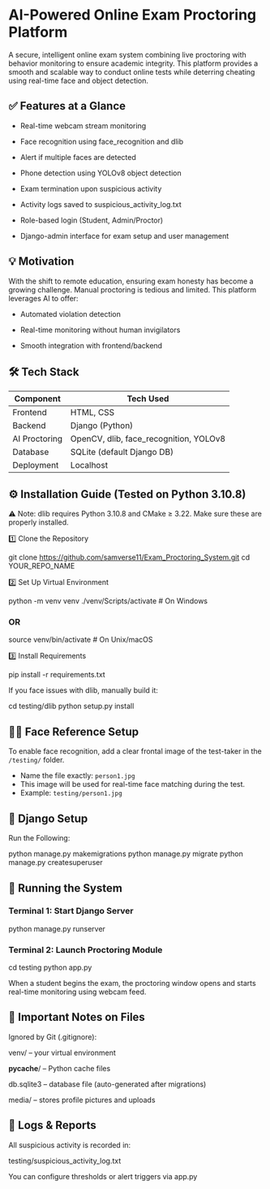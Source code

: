 # AI-Powered Online Exam Proctoring Platform

A secure, intelligent online exam system combining live proctoring with behavior monitoring to ensure academic integrity. This platform provides a smooth and scalable way to conduct online tests while deterring cheating using real-time face and object detection.

## ✅ Features at a Glance

- Real-time webcam stream monitoring

- Face recognition using face_recognition and dlib

- Alert if multiple faces are detected

- Phone detection using YOLOv8 object detection

- Exam termination upon suspicious activity

- Activity logs saved to suspicious_activity_log.txt

- Role-based login (Student, Admin/Proctor)

- Django-admin interface for exam setup and user management

## 💡 Motivation

With the shift to remote education, ensuring exam honesty has become a growing challenge. Manual proctoring is tedious and limited. This platform leverages AI to offer:

- Automated violation detection

- Real-time monitoring without human invigilators

- Smooth integration with frontend/backend

## 🛠 Tech Stack


|  Component        | Tech Used                                      |
|---------------------|--------------------------------------------------|
|  Frontend         | HTML, CSS                                        |
|  Backend          | Django (Python)                                  |
|  AI Proctoring    | OpenCV, dlib, face_recognition, YOLOv8           |
|  Database         | SQLite (default Django DB)                       |
|  Deployment       | Localhost                                        |


## ⚙️ Installation Guide (Tested on Python 3.10.8)

⚠️ Note: dlib requires Python 3.10.8 and CMake ≥ 3.22. Make sure these are properly installed.

1️⃣ Clone the Repository

git clone https://github.com/samverse11/Exam_Proctoring_System.git
cd YOUR_REPO_NAME

2️⃣ Set Up Virtual Environment

python -m venv venv
./venv/Scripts/activate    # On Windows
### OR
source venv/bin/activate  # On Unix/macOS

3️⃣ Install Requirements

pip install -r requirements.txt

If you face issues with dlib, manually build it:

cd testing/dlib
python setup.py install

## 🧍‍♂️ Face Reference Setup

To enable face recognition, add a clear frontal image of the test-taker in the `/testing/` folder.

- Name the file exactly: `person1.jpg`
- This image will be used for real-time face matching during the test.
- Example: `testing/person1.jpg`

## 🧪 Django Setup

Run the Following:

python manage.py makemigrations
python manage.py migrate
python manage.py createsuperuser

## 🚀 Running the System

###  Terminal 1: Start Django Server

python manage.py runserver

###  Terminal 2: Launch Proctoring Module

cd testing
python app.py

When a student begins the exam, the proctoring window opens and starts real-time monitoring using webcam feed.

## 📂 Important Notes on Files

Ignored by Git (.gitignore):

venv/ – your virtual environment

__pycache__/ – Python cache files

db.sqlite3 – database file (auto-generated after migrations)

media/ – stores profile pictures and uploads


## 📝 Logs & Reports

All suspicious activity is recorded in:

testing/suspicious_activity_log.txt

You can configure thresholds or alert triggers via app.py

